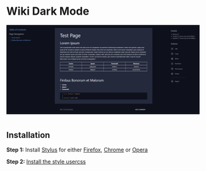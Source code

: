 # Wiki Dark Mode


<p align="center">
    <img src="wiki-dark-mode-1.png" style="max-width:100%;"></img>
</p>

#

## Installation

**Step 1:** Install [Stylus](https://add0n.com/stylus.html) for either [Firefox](https://addons.mozilla.org/en-US/firefox/addon/styl-us/), [Chrome](https://chrome.google.com/webstore/detail/stylus/clngdbkpkpeebahjckkjfobafhncgmne) or [Opera](https://addons.opera.com/en-gb/extensions/details/stylus/)

**Step 2:** [Install the style usercss](https://github.com/nick-w-nick/wiki-dark-mode/raw/master/wiki-dark-mode.user.css)